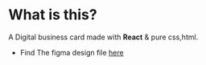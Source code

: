 # What is this?
A Digital business card made with **React** & pure css,html.

* Find The figma design file [here](https://www.figma.com/file/2Jy3me4lGJq26HVRXkUL57/Digital-Business-Card-(Copy)?node-id=0%3A129&t=oaj9fdE3lfcmjA2K-1)
